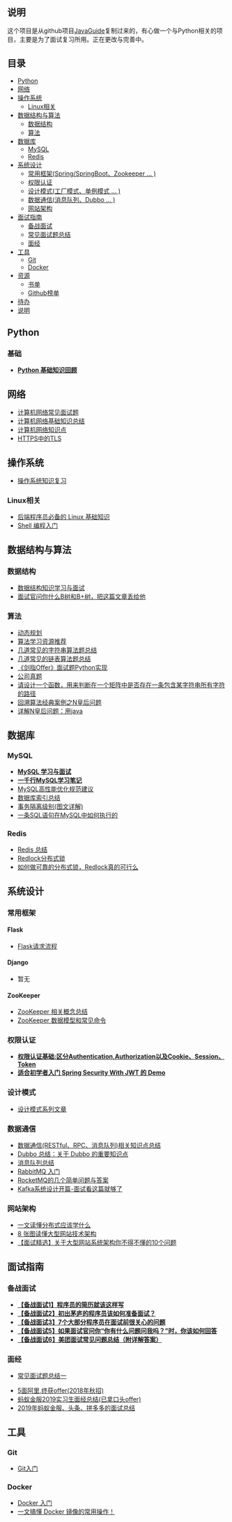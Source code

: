 
## 说明

这个项目是从github项目[JavaGuide](https://github.com/Snailclimb/JavaGuide)复制过来的，有心做一个与Python相关的项目，主要是为了面试复习所用。正在更改与完善中。


## 目录

- [Python](#Python)
- [网络](#网络)
- [操作系统](#操作系统)
    - [Linux相关](#linux相关)
- [数据结构与算法](#数据结构与算法)
    - [数据结构](#数据结构)
    - [算法](#算法)
- [数据库](#数据库)
    - [MySQL](#mysql)
    - [Redis](#redis)
- [系统设计](#系统设计)
    - [常用框架(Spring/SpringBoot、Zookeeper ... )](#常用框架)
    - [权限认证](#权限认证)
    - [设计模式(工厂模式、单例模式 ... )](#设计模式)
    - [数据通信(消息队列、Dubbo ... )](#数据通信)
    - [网站架构](#网站架构)
- [面试指南](#面试指南)
    - [备战面试](#备战面试)
    - [常见面试题总结](#常见面试题总结)
    - [面经](#面经)
- [工具](#工具)
    - [Git](#git)
    - [Docker](#Docker)
- [资源](#资源)
    - [书单](#书单)
    - [Github榜单](#Github榜单)
- [待办](#待办)
- [说明](#说明)

## Python

### 基础

* **[Python 基础知识回顾](docs/Python)**

## 网络

* [计算机网络常见面试题](docs/计算机网络/计算机网络.md)
* [计算机网络基础知识总结](docs/计算机网络/干货：计算机网络知识总结.md)
* [计算机网络知识点](docs/计算机网络/计算机网络知识点.md)
* [HTTPS中的TLS](docs/计算机网络/HTTPS中的TLS.md)

## 操作系统

* [操作系统知识复习](docs/操作系统/操作系统知识复习.md)

### Linux相关

* [后端程序员必备的 Linux 基础知识](docs/操作系统/Linux基础知识.md)  
* [Shell 编程入门](docs/操作系统/Shell.md) 

## 数据结构与算法

### 数据结构

- [数据结构知识学习与面试](docs/数据结构与算法/数据结构.md)
- [面试官问你什么B树和B+树，把这篇文章丢给他](docs/数据结构与算法/面试官问你什么B树和B+树，把这篇文章丢给他.md)

### 算法

- [动态规划](docs/数据结构与算法/动态规划.md)
- [算法学习资源推荐](docs/数据结构与算法/算法学习资源推荐.md)  
- [几道常见的字符串算法题总结 ](docs/数据结构与算法/几道常见的子符串算法题.md)
- [几道常见的链表算法题总结 ](docs/数据结构与算法/几道常见的链表算法题.md)   
- [《剑指Offer》面试题Python实现](https://github.com/ChangAn223/Python-Offer)
- [公司真题](docs/数据结构与算法/公司真题.md)
- [请设计一个函数，用来判断在一个矩阵中是否存在一条包含某字符串所有字符的路径](https://www.cnblogs.com/ChangAn223/p/10828238.html)
- [回溯算法经典案例之N皇后问题](https://www.cnblogs.com/ChangAn223/p/10940455.html)
- [详解N皇后问题：用java](docs/数据结构与算法/Backtracking-NQueens.md)


## 数据库

### MySQL

* **[MySQL 学习与面试](docs/数据库/MySQL.md)**
* **[一千行MySQL学习笔记](docs/数据库/一千行MySQL命令.md)**
* [MySQL高性能优化规范建议](docs/数据库/MySQL高性能优化规范建议.md)
* [数据库索引总结](docs/数据库/MySQL%20Index.md)
* [事务隔离级别(图文详解)](docs/数据库/事务隔离级别(图文详解).md)
* [一条SQL语句在MySQL中如何执行的](docs/数据库/一条sql语句在mysql中如何执行的.md)

### Redis

* [Redis 总结](docs/数据库/Redis/Redis.md)
* [Redlock分布式锁](docs/数据库/Redis/Redlock分布式锁.md)
* [如何做可靠的分布式锁，Redlock真的可行么](docs/数据库/Redis/如何做可靠的分布式锁，Redlock真的可行么.md)

## 系统设计

### 常用框架

#### Flask

- [Flask请求流程](docs/Python/Flask请求流程.md)

#### Django

- 暂无


#### ZooKeeper

- [ZooKeeper 相关概念总结](docs/系统设计/ZooKeeper/ZooKeeper.md)
- [ZooKeeper 数据模型和常见命令](docs/系统设计/ZooKeeper/ZooKeeper数据模型和常见命令.md)

### 权限认证

- **[权限认证基础:区分Authentication,Authorization以及Cookie、Session、Token](docs/系统设计/authority-certification/basis-of-authority-certification.md)**
- **[适合初学者入门 Spring Security With JWT 的 Demo](https://github.com/Snailclimb/spring-security-jwt-guide)**

### 设计模式

- [设计模式系列文章](docs/系统设计)

### 数据通信

- [数据通信(RESTful、RPC、消息队列)相关知识点总结](docs/系统设计/data-communication/summary.md)
- [Dubbo 总结：关于 Dubbo 的重要知识点](docs/系统设计/data-communication/dubbo.md)
- [消息队列总结](docs/系统设计/data-communication/message-queue.md)
- [RabbitMQ 入门](docs/系统设计/data-communication/rabbitmq.md)
- [RocketMQ的几个简单问题与答案](docs/系统设计/data-communication/RocketMQ-Questions.md)
- [Kafka系统设计开篇-面试看这篇就够了](docs/系统设计/data-communication/Kafka系统设计开篇-面试看这篇就够了.md)

### 网站架构

- [一文读懂分布式应该学什么](docs/系统设计/website-architecture/分布式.md)
- [8 张图读懂大型网站技术架构](docs/系统设计/website-architecture/8%20张图读懂大型网站技术架构.md)
- [【面试精选】关于大型网站系统架构你不得不懂的10个问题](docs/系统设计/website-architecture/【面试精选】关于大型网站系统架构你不得不懂的10个问题.md)

## 面试指南

### 备战面试

* **[【备战面试1】程序员的简历就该这样写](docs/简历与面经/PreparingForInterview/程序员的简历之道.md)**
* **[【备战面试2】初出茅庐的程序员该如何准备面试？](docs/简历与面经/PreparingForInterview/interviewPrepare.md)**
* **[【备战面试3】7个大部分程序员在面试前很关心的问题](docs/简历与面经/PreparingForInterview/JavaProgrammerNeedKnow.md)**
* **[【备战面试5】如果面试官问你“你有什么问题问我吗？”时，你该如何回答](docs/简历与面经/PreparingForInterview/如果面试官问你"你有什么问题问我吗？"时，你该如何回答.md)**
* **[【备战面试6】美团面试常见问题总结（附详解答案）](docs/简历与面经/PreparingForInterview/美团面试常见问题总结.md)**


### 面经

* [常见面试题总结一](docs/简历与面经)

- [5面阿里,终获offer(2018年秋招)](docs/简历与面经/BATJrealInterviewExperience/5面阿里,终获offer.md)
- [蚂蚁金服2019实习生面经总结(已拿口头offer)](docs/简历与面经/BATJrealInterviewExperience/蚂蚁金服实习生面经总结(已拿口头offer).md)
- [2019年蚂蚁金服、头条、拼多多的面试总结](docs/简历与面经/BATJrealInterviewExperience/2019alipay-pinduoduo-toutiao.md)

## 工具

### Git

* [Git入门](docs/tools/Git.md)

### Docker

* [Docker 入门](docs/tools/Docker.md)
* [一文搞懂 Docker 镜像的常用操作！](docs/tools/Docker-Image.md)
